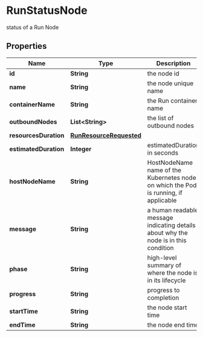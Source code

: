 

# RunStatusNode

status of a Run Node

## Properties

| Name | Type | Description | Notes |
|------------ | ------------- | ------------- | -------------|
|**id** | **String** | the node id |  [optional] |
|**name** | **String** | the node unique name |  [optional] |
|**containerName** | **String** | the Run container name |  [optional] |
|**outboundNodes** | **List&lt;String&gt;** | the list of outbound nodes |  [optional] [readonly] |
|**resourcesDuration** | [**RunResourceRequested**](RunResourceRequested.md) |  |  [optional] |
|**estimatedDuration** | **Integer** | estimatedDuration in seconds |  [optional] |
|**hostNodeName** | **String** | HostNodeName name of the Kubernetes node on which the Pod is running, if applicable |  [optional] |
|**message** | **String** | a human readable message indicating details about why the node is in this condition |  [optional] |
|**phase** | **String** | high-level summary of where the node is in its lifecycle |  [optional] |
|**progress** | **String** | progress to completion |  [optional] |
|**startTime** | **String** | the node start time |  [optional] |
|**endTime** | **String** | the node end time |  [optional] |




